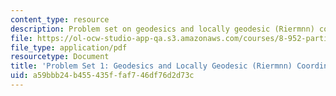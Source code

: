 ```yaml
---
content_type: resource
description: Problem set on geodesics and locally geodesic (Riermnn) coordinates.
file: https://ol-ocw-studio-app-qa.s3.amazonaws.com/courses/8-952-particle-physics-of-the-early-universe-fall-2004/a59bbb24b455435ffaf746df76d2d73c_ps1.pdf
file_type: application/pdf
resourcetype: Document
title: 'Problem Set 1: Geodesics and Locally Geodesic (Riermnn) Coordinates'
uid: a59bbb24-b455-435f-faf7-46df76d2d73c
---
```

